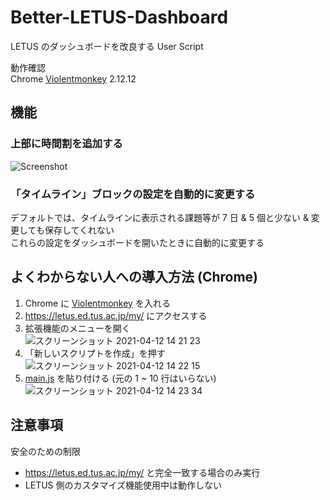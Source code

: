 # Better-LETUS-Dashboard

LETUS のダッシュボードを改良する User Script

動作確認  
Chrome [Violentmonkey](https://chrome.google.com/webstore/detail/violentmonkey/jinjaccalgkegednnccohejagnlnfdag) 2.12.12

## 機能

### 上部に時間割を追加する

![Screenshot](https://user-images.githubusercontent.com/70136871/114332531-61460f80-9b81-11eb-8fc3-b461adca3f69.png)

### 「タイムライン」ブロックの設定を自動的に変更する

デフォルトでは、タイムラインに表示される課題等が 7 日 & 5 個と少ない & 変更しても保存してくれない  
これらの設定をダッシュボードを開いたときに自動的に変更する

## よくわからない人への導入方法 (Chrome)

1. Chrome に [Violentmonkey](https://chrome.google.com/webstore/detail/violentmonkey/jinjaccalgkegednnccohejagnlnfdag) を入れる
2. https://letus.ed.tus.ac.jp/my/ にアクセスする
3. 拡張機能のメニューを開く  
![スクリーンショット 2021-04-12 14 21 23](https://user-images.githubusercontent.com/70136871/114344209-5ea3e400-9b9a-11eb-8e47-c0bed0d5db8b.png)
4. 「新しいスクリプトを作成」を押す  
![スクリーンショット 2021-04-12 14 22 15](https://user-images.githubusercontent.com/70136871/114344279-7da27600-9b9a-11eb-8f31-d6fcc7403bc1.png)
5. [main.js](https://github.com/yawarakacream/Better-LETUS-Dashboard/blob/main/main.js) を貼り付ける (元の 1 ~ 10 行はいらない)  
![スクリーンショット 2021-04-12 14 23 34](https://user-images.githubusercontent.com/70136871/114344378-ad517e00-9b9a-11eb-90f6-5955e12fe712.png)


## 注意事項

安全のための制限

* https://letus.ed.tus.ac.jp/my/ と完全一致する場合のみ実行  
* LETUS 側のカスタマイズ機能使用中は動作しない
